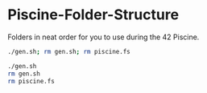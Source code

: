 # Piscine-Folder-Structure
Folders in neat order for you to use during the 42 Piscine. 

```sh
./gen.sh; rm gen.sh; rm piscine.fs
```

```sh
./gen.sh
rm gen.sh
rm piscine.fs
```